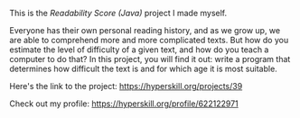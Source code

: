 This is the *Readability Score (Java)* project I made myself.


<p>Everyone has their own personal reading history, and as we grow up, we are able to comprehend more and more complicated texts. But how do you estimate the level of difficulty of a given text, and how do you teach a computer to do that? In this project, you will find it out: write a program that determines how difficult the text is and for which age it is most suitable.</p>

Here's the link to the project: https://hyperskill.org/projects/39

Check out my profile: https://hyperskill.org/profile/622122971
